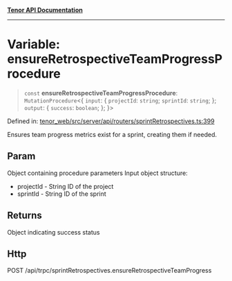 [**Tenor API Documentation**](../../README.md)

***

# Variable: ensureRetrospectiveTeamProgressProcedure

> `const` **ensureRetrospectiveTeamProgressProcedure**: `MutationProcedure`\<\{ `input`: \{ `projectId`: `string`; `sprintId`: `string`; \}; `output`: \{ `success`: `boolean`; \}; \}\>

Defined in: [tenor\_web/src/server/api/routers/sprintRetrospectives.ts:399](https://github.com/Apantli/Tenor/blob/293d0ddb2d5307c4150fcd161249995fd5278c7d/tenor_web/src/server/api/routers/sprintRetrospectives.ts#L399)

Ensures team progress metrics exist for a sprint, creating them if needed.

## Param

Object containing procedure parameters
Input object structure:
- projectId - String ID of the project
- sprintId - String ID of the sprint

## Returns

Object indicating success status

## Http

POST /api/trpc/sprintRetrospectives.ensureRetrospectiveTeamProgress
